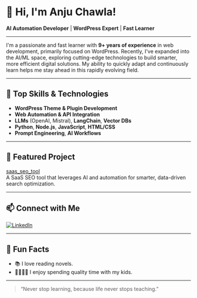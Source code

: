 # 👋 Hi, I'm Anju Chawla!

**AI Automation Developer** | **WordPress Expert** | **Fast Learner**

---

I'm a passionate and fast learner with **9+ years of experience** in web development, primarily focused on WordPress. Recently, I've expanded into the AI/ML space, exploring cutting-edge technologies to build smarter, more efficient digital solutions. My ability to quickly adapt and continuously learn helps me stay ahead in this rapidly evolving field.

---

## 🚀 Top Skills & Technologies

- **WordPress Theme & Plugin Development**
- **Web Automation & API Integration**
- **LLMs** (OpenAI, Mistral), **LangChain**, **Vector DBs**
- **Python**, **Node.js**, **JavaScript**, **HTML/CSS**
- **Prompt Engineering**, **AI Workflows**

---

## 🌟 Featured Project

[saas_seo_tool](https://github.com/anju-chawla/saas_seo_tool)  
A SaaS SEO tool that leverages AI and automation for smarter, data-driven search optimization.

---

## 📫 Connect with Me

[![LinkedIn](https://img.shields.io/badge/LinkedIn-blue?style=flat&logo=linkedin)](https://www.linkedin.com/in/anju-chawla/)

---

## 🎉 Fun Facts

- 📚 I love reading novels.
- 👨‍👩‍👧‍👦 I enjoy spending quality time with my kids.

---

> “Never stop learning, because life never stops teaching.”

